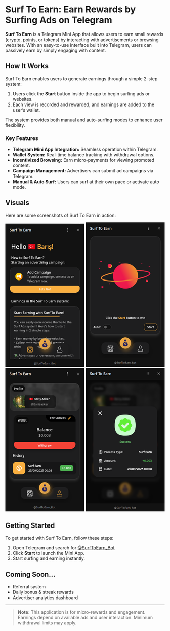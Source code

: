# Surf To Earn: Earn Rewards by Surfing Ads on Telegram

**Surf To Earn** is a Telegram Mini App that allows users to earn small rewards (crypto, points, or tokens) by interacting with advertisements or browsing websites. With an easy-to-use interface built into Telegram, users can passively earn by simply engaging with content.

## How It Works

Surf To Earn enables users to generate earnings through a simple 2-step system:

1. Users click the **Start** button inside the app to begin surfing ads or websites.
2. Each view is recorded and rewarded, and earnings are added to the user’s wallet.

The system provides both manual and auto-surfing modes to enhance user flexibility.

### Key Features

- **Telegram Mini App Integration:** Seamless operation within Telegram.
- **Wallet System:** Real-time balance tracking with withdrawal options.
- **Incentivized Browsing:** Earn micro-payments for viewing promoted content.
- **Campaign Management:** Advertisers can submit ad campaigns via Telegram.
- **Manual & Auto Surf:** Users can surf at their own pace or activate auto mode.

## Visuals

Here are some screenshots of Surf To Earn in action:

<p align="center">
  <img src="./Screenshots/image1.png" alt="Wallet and Earnings" width="250"/>
  <img src="./Screenshots/image2.png" alt="Surfing Interface" width="250"/>
  <img src="./Screenshots/image3.png" alt="Getting Started Page" width="250"/>
    <img src="./Screenshots/image4.png" alt="Getting Started Page" width="250"/>
</p>

## Getting Started

To get started with Surf To Earn, follow these steps:

1. Open Telegram and search for [@SurfToEarn_Bot](https://t.me/SurfToEarn_Bot)
2. Click **Start** to launch the Mini App.
3. Start surfing and earning instantly.

## Coming Soon...

- Referral system
- Daily bonus & streak rewards
- Advertiser analytics dashboard

---

> **Note:** This application is for micro-rewards and engagement. Earnings depend on available ads and user interaction. Minimum withdrawal limits may apply.
